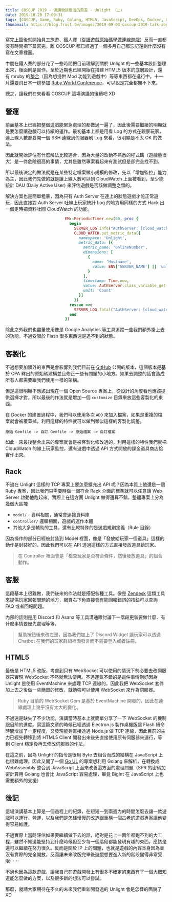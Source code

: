 ```yaml
---
title: COSCUP 2019 - 演講後談復活的頁遊 - Unlight （二）
date: 2019-10-20 17:09:31
tags: [COSCUP, Game, Ruby, Golang, HTML5, JavaScript, DevOps, Docker, Unlight]
thumbnail: https://blog.frost.tw/images/2019-09-03-coscup-2019-talk-about-the-browser-game-unlight-which-i-revived-it/screenshot.png
---
```


寫完[上篇](https://blog.frost.tw/posts/2019/09/03/COSCUP-2019-Talk-about-the-browser-game-Unlight-which-I-revived-it/)後就開始員工旅遊、鐵人賽（[從讀遊戲原始碼學做連線遊戲](https://ithelp.ithome.com.tw/users/20065771/ironman/2734)）反而一直都沒有時間把下篇寫完，離 COSCUP 都已經過了一個多月自己都忘記還剩什麼沒有寫在文章裡面。

中間在鐵人賽的部分花了一些時間把目前理解到關於 Unlight 的一些基本設計整理出來，後面則是實作。至於近期也已經開始在搭建 HTML5 版本的底層設計，還有 mruby 的[整合](https://github.com/elct9620/mruby.wasm)（因為想提供 Mod 功能到遊戲中）等等東西都在進行中，十一月還要飛日本一趟參加 [Ruby World Conference](https://2019.rubyworld-conf.org/en/)，可以說是完全都閒不下來。

總之，讓我們在來看看 COSCUP 這場演講的後續吧 XD

<!-- more -->

## 營運

前面基本上已經把整個遊戲能緊急處理的都做過一遍了，因此後需要繼續的明顯就是要怎麼讓遊戲可以持續的運作。最初基本上都是用看 Log 的方式在觀察玩家，連上線人數都要開一個 SSH 連線到伺服器刷 Log 來看，很明顯是不太 OK 的做法。

因此就開始評估有什麼解法比較適合，因為大量的改動不熟悉的程式碼（遊戲量很大）是一件危險很高的事情，尤其是雖然專案看起來有測試但是卻完全找不到。

所以最後決定的做法就是在某些特定檔案做小規模的修改，先以「增加監控」能力為主，因此我們先做的就是讓上線人數可以到 CloudWatch 上面被看到，至少能統計 DAU (Daily Active User) 來評估遊戲是否該做調整之類的。

解決方案也是簡單粗暴，因為只有 Auth Server 在連上的狀態遊戲才能正常遊玩，因此直接對 Auth Server 吐線上玩家統計 Log 的地方用同樣的方式 Hack 出一個定時把資料吐回 CloudWatch 的功能。

```ruby
                          EM::PeriodicTimer.new(60, proc {
                            begin
                              SERVER_LOG.info("AuthServer: [cloud_watch:] updated online number")
                              CLOUD_WATCH.put_metric_data({
                                namespace: 'Unlight',
                                metric_data: [{
                                  metric_name: 'OnlineNumber',
                                  dimensions: [
                                    {
                                      name: 'Hostname',
                                      value: ENV['SERVER_NAME'] || 'unlight.app'
                                    }
                                  ],
                                  timestamp: Time.now,
                                  value: AuthServer.class_variable_get(:@@online_list).size,
                                  unit: 'Count'
                                }]
                              })
                            rescue =>e
                              SERVER_LOG.fatal("AuthServer: [cloud_watch:] fatal error #{e}:#{e.backtrace}")
                            end
                          })
```

除此之外我們也盡量使用像是 Google Analytics 等工具追蹤一些我們額外掛上去的功能，不過受限於 Flash 很多東西還是追不到的狀態。

## 客製化

不過想要加額外的東西是會影響到我們目前在 [GitHub](https://github.com/open-unlight/legacy-unlight-docker) 公開的版本，這個版本是基於 CPA 釋出的原始碼建構並且修正一些有問題的小地方。如果去調整的話會造成所有人都需要跟我們使用一樣的架構。

但是這很明顯不應該出現在一個 Open Source 專案上，從設計的角度看也應該提供選擇才對，所以最後的作法就是增加一個 `customize` 目錄來放這些客製化的東西。

在 Docker 的建置過程中，我們可以使用多次 `ADD` 來加入檔案，如果是重複的檔案就會被覆蓋掉，利用這樣的特性就可以做到類似這樣的客製化調整。

```
原始 Gemfile -> 自訂 Gemfile -> 原始檔案 -> 自訂檔案
```

如此一來最後整合出來的專案就會是被客製化修改過的，利用這樣的特性我們就把 CloudWatch 的線上玩家監控，還有遊戲中透過 API 方式開放的課金道具商店給實作出來。

## Rack

不過在 Unlight 這樣的 TCP 專案上要怎麼擴充出 API 呢？因為本質上他還是一個 Ruby 專案，因此我們只需要時做一個符合 Rack 介面的標準就可以任意讓 Web Server 啟動他跑起來。實際上在這方面 Unlight 做得還算不錯，整體專案上分為幾個大區塊

* `model/` - 資料相關，通常會連接資料庫
* `controller/` 邏輯相關，遊戲的運作本體
* 其他大多是輔助的工具，還有比較特殊的是遊戲規則定義（Rule 目錄）

因為操作的部分已經被封裝到 Model 裡面，像是「發放給玩家一個道具」這樣的動作是封裝好的，因此我們可以在 API 透過這樣的方式直接發放道具給玩家。

> 在 Controller 裡面會是「檢查玩家是否符合條件，然後發放道具」的組合動作。

## 客服

這段基本上很難做，我們後來的作法就是搭配各種工具。像是 [Zendesk](https://help.unlight.com.tw/hc/zh-tw) 這類工具來提供玩家回報問題的地方，網頁右下角直接會有能回報錯誤的按鈕可以查詢 FAQ 或者回報問題。

內部的話則是用 Discord 和 Asana 等工具溝通跟討論下一階段更新要做什麼、有什麼事情要優先處理等等。

> 幫助按鈕後來改左邊，因為我們加上了 Discord Widget 讓玩家可以透過 Chatbot 在我們的玩家群組裡面發言而不需要登入或者註冊。

## HTML5

最後是 HTML5 改版，考慮到只有 WebSocket 可以使用的情況下勢必要去改伺服器來實現 WebSocket 不然就無法使用。不過運氣不錯的是這件事情剛好因為 Unlight 是使用 EventMachine 來處理 TCP 連線的，因此我把 WebSocket 套件加上去之後做一些簡單的修改，就勉強可以使用 WebSocket 來作為伺服器。

> Ruby 目前的 WebSocket Gem 是基於 EventMachine 開發的，因此在連線處理上幾乎沒有太大的變化。

不過還是缺失了不少功能，演講當時基本上就簡單分享了一下 WebSocket 的機制跟目前的進度。寫這篇文章的時候已經透過 Electron.js 製作桌機版讓 Flash 續命時間增加了一定程度，又發現能夠直接透過 Node.js 做 TCP 連線，因此目前的主力已經先轉移到將 HTML5 Client 開發出來後先直接使用原有伺服器來運行，等到 Client 穩定後再去修改伺服器的作法。

在這之前，因為 Unlight 的指令是很用 Byte 去組合而成的結構在 JavaScript 上也很難處理。因此又開了一個 [Go UL](https://github.com/open-unlight/go-ul) 的專案想利用 Golang 來解析，在轉換成 WebAssembly 整合到 JavaScript 上面來改善這方面的處理問題（SPR 的密碼加密計算用 Golang 也會比 JavaScript 容易處理，畢竟 BigInt 在 JavaScript 上也需要額外的支援）

## 後記

這場演講基本上算是一個過程上的紀錄，在短短一到兩週內的時間怎麼去讓一款遊戲可以運行、營運，以及我們是怎樣慢慢的改造跟重構一個古老的遊戲專案讓他變得容易維護。

不過實際上當時評估如果要繼續做下去的話，絕對是花上一兩年都跑不到的大工程，雖然不知道能堅持到什麼時候但至少每一個階段都能發現有趣的東西，應該是還可以繼續在努力很久。反而是關於 IP 上的問題，也就是遊戲的內容本身因為並沒有實際的完全開放，反而讓未來改版完畢後遊戲想要進入新的階段變得非常受限⋯⋯

不過也因為這款遊戲，讓我自己在遊戲開發上有很多不確定的東西有了一個大概知道能怎麼做的方案，以及很多新的想法可以嘗試。

那麼，就請大家期待在不久的未來我們重新開發過的 Unlight 會是怎樣的面貌了 XD